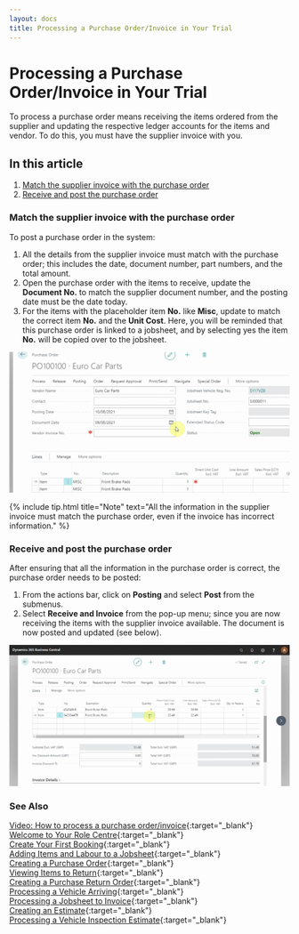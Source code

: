 ```yaml
---
layout: docs
title: Processing a Purchase Order/Invoice in Your Trial
---
```


# Processing a Purchase Order/Invoice in Your Trial 

To process a purchase order means receiving the items ordered from the supplier and updating the respective ledger accounts for the items and vendor. To do this, you must have the supplier invoice with you. 

## In this article

1. [Match the supplier invoice with the purchase order](#match-the-supplier-invoice-with-the-purchase-order)
2. [Receive and post the purchase order](#receive-and-post-the-purchase-order)

### Match the supplier invoice with the purchase order
To post a purchase order in the system:
1. All the details from the supplier invoice must match with the purchase order; this includes the date, document number, part numbers, and the total amount.
2. Open the purchase order with the items to receive, update the **Document No.** to match the supplier document number, and the posting date must be the date today. 
3. For the items with the placeholder item **No.** like **Misc**, update to match the correct item **No.** and the **Unit Cost**. Here, you will be reminded that this purchase order is linked to a jobsheet, and by selecting yes the item **No.** will be copied over to the jobsheet.

![](media/garagehive-trial-processing-a-purchase-order1.gif)

{% include tip.html title="Note" text="All the information in the supplier invoice must match the purchase order, even if the invoice has incorrect information." %}

### Receive and post the purchase order
After ensuring that all the information in the purchase order is correct, the purchase order needs to be posted:
1. From the actions bar, click on **Posting** and select **Post** from the submenus.
2. Select **Receive and Invoice** from the pop-up menu; since you are now receiving the items with the supplier invoice available. The document is now posted and updated (see below).

![](media/garagehive-trial-processing-a-purchase-order2.gif) 


### **See Also**

[Video: How to process a purchase order/invoice](https://www.youtube.com/watch?v=eKXEvrj1QQQ){:target="_blank"} \
[Welcome to Your Role Centre](garagehive-trial-welcome-to-the-role-centre.html){:target="_blank"} \
[Create Your First Booking](garagehive-trial-creating-your-first-booking.html){:target="_blank"} \
[Adding Items and Labour to a Jobsheet](garagehive-trial-adding-items-and-labour-to-a-jobsheet.html){:target="_blank"} \
[Creating a Purchase Order](garagehive-trial-creating-a-purchase-order.html){:target="_blank"} \
[Viewing Items to Return](garagehive-trial-viewing-items-to-return.html){:target="_blank"} \
[Creating a Purchase Return Order](garagehive-trial-creating-a-purchase-return-order.html){:target="_blank"} \
[Processing a Vehicle Arriving](garagehive-trial-processing-a-vehicle-arriving.html){:target="_blank"} \
[Processing a Jobsheet to Invoice](garagehive-trial-processing-a-jobsheet-to-invoice.html){:target="_blank"} \
[Creating an Estimate](garagehive-trial-creating-an-estimate.html){:target="_blank"} \
[Processing a Vehicle Inspection Estimate](garagehive-trial-processing-a-vehicle-inspection-estimate.html){:target="_blank"}